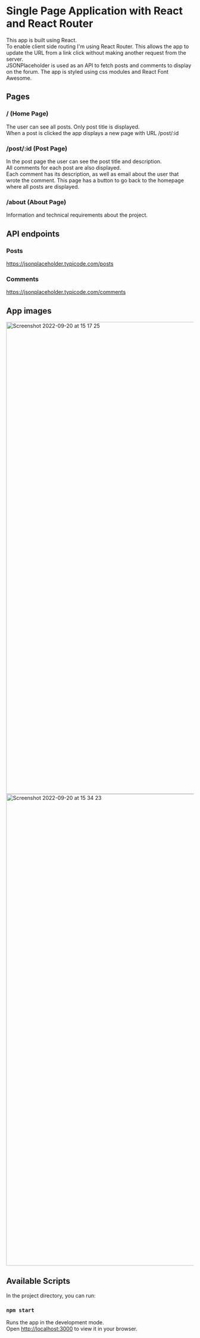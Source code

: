 # Single Page Application with React and React Router

This app is built using React.\
To enable client side routing I'm using React Router. This allows the app to update the URL from a link click without making another request from the server.\
JSONPlaceholder is used as an API to fetch posts and comments to display on the forum.
The app is styled using css modules and React Font Awesome.

## Pages
### / (Home Page)

The user can see all posts. Only post title is displayed.\
When a post is clicked the app displays a new page with URL /post/:id

### /post/:id (Post Page)

In the post page the user can see the post title and description.\
All comments for each post are also displayed. \
Each comment has its description, as well as email about the user that wrote the comment.
This page has a button to go back to the homepage where all posts are displayed.

### /about (About Page)

Information and technical requirements about the project.

## API endpoints
### Posts
https://jsonplaceholder.typicode.com/posts

### Comments
https://jsonplaceholder.typicode.com/comments

## App images
<img width="1269" alt="Screenshot 2022-09-20 at 15 17 25" src="https://user-images.githubusercontent.com/32361363/191268385-59cdbdc9-b8cf-4cdb-9be2-63ed8309cac5.png">

<img width="1268" alt="Screenshot 2022-09-20 at 15 34 23" src="https://user-images.githubusercontent.com/32361363/191272079-d71bec43-2791-4c33-9d19-cdf69b1e3369.png">


## Available Scripts

In the project directory, you can run:

### `npm start`

Runs the app in the development mode.\
Open [http://localhost:3000](http://localhost:3000) to view it in your browser.
